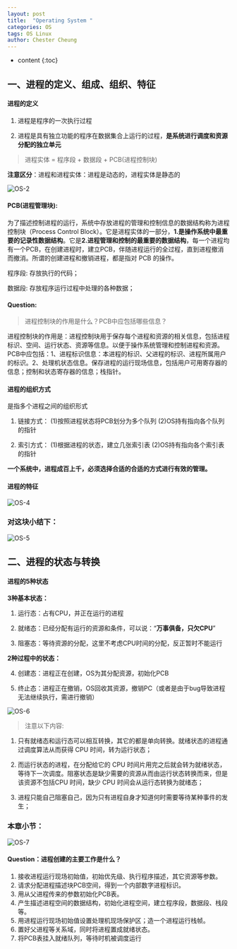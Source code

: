 ```yaml
---
layout: post
title:  "Operating System "
categories: OS
tags: OS Linux
author: Chester Cheung
---
```


* content
{:toc}


## 一、进程的定义、组成、组织、特征

#### 进程的定义

1. 进程是程序的一次执行过程

2. 进程是具有独立功能的程序在数据集合上运行的过程，**是系统进行调度和资源分配的独立单元**

> 进程实体 = 程序段 + 数据段 + PCB(进程控制块)

**注意区分**：进程和进程实体：进程是动态的，进程实体是静态的

![OS-2](https://zhychestercheung.github.io/photos/OS-2.png)

#### PCB(进程管理块):

为了描述控制进程的运行，系统中存放进程的管理和控制信息的数据结构称为进程控制块（Process Control Block）。它是进程实体的一部分，**1.是操作系统中最重要的记录性数据结构**。它是**2.进程管理和控制的最重要的数据结构**，每一个进程均有一个PCB，在创建进程时，建立PCB，伴随进程运行的全过程，直到进程撤消而撤消。所谓的创建进程和撤销进程，都是指对 PCB 的操作。

程序段: 存放执行的代码；

数据段: 存放程序运行过程中处理的各种数据；

#### Question: 

> 进程控制块的作用是什么？PCB中应包括哪些信息？

进程控制块的作用是：进程控制块用于保存每个进程和资源的相关信息，包括进程标识、空间、运行状态、资源等信息。以便于操作系统管理和控制进程和资源。
PCB中应包括：1、进程标识信息：本进程的标识、父进程的标识、进程所属用户的标识。2、处理机状态信息。保存进程的运行现场信息，包括用户可用寄存器的信息；控制和状态寄存器的信息；栈指针。

#### 进程的组织方式

是指多个进程之间的组织形式

1. 链接方式：
(1)按照进程状态将PCB划分为多个队列
(2)OS持有指向各个队列的指针

2. 索引方式：
(1)根据进程的状态，建立几张索引表
(2)OS持有指向各个索引表的指针

**一个系统中，进程成百上千，必须选择合适的合适的方式进行有效的管理。**

#### 进程的特征

![OS-4](https://zhychestercheung.github.io/photos/OS-4.png)

### 对这块小结下：

![OS-5](https://zhychestercheung.github.io/photos/OS-5.png)

## 二、进程的状态与转换

#### 进程的5种状态

**3种基本状态：**

1. 运行态：占有CPU，并正在运行的进程

2. 就绪态：已经分配有运行的资源和条件，可以说：“**万事俱备，只欠CPU**”

3. 阻塞态：等待资源的分配，这里不考虑CPU时间的分配，反正暂时不能运行

**2种过程中的状态：**

4. 创建态：进程正在创建，OS为其分配资源，初始化PCB

5. 终止态：进程正在撤销，OS回收其资源，撤销PC（或者是由于bug导致进程无法继续执行，需进行撤销）

![OS-6](https://zhychestercheung.github.io/photos/OS-6.png)

> 注意以下内容:

1. 只有就绪态和运行态可以相互转换，其它的都是单向转换。就绪状态的进程通过调度算法从而获得 CPU 时间，转为运行状态；

2. 而运行状态的进程，在分配给它的 CPU 时间片用完之后就会转为就绪状态，等待下一次调度。阻塞状态是缺少需要的资源从而由运行状态转换而来，但是该资源不包括CPU 时间，缺少 CPU 时间会从运行态转换为就绪态；

3. 进程只能自己阻塞自己，因为只有进程自身才知道何时需要等待某种事件的发生；

### 本章小节：

![OS-7](https://zhychestercheung.github.io/photos/OS-7.png)

#### Question：进程创建的主要工作是什么？

1. 接收进程运行现场初始值，初始优先级、执行程序描述，其它资源等参数。
2. 请求分配进程描述块PCB空间，得到一个内部数字进程标识。 
3. 用从父进程传来的参数初始化PCB表。
4. 产生描述进程空间的数据结构，初始化进程空间，建立程序段，数据段、栈段等。
5. 用进程运行现场初始值设置处理机现场保护区；造一个进程运行栈帧。
6. 置好父进程等关系域，同时将进程置成就绪状态。 
7. 将PCB表挂入就绪队列，等待时机被调度运行

